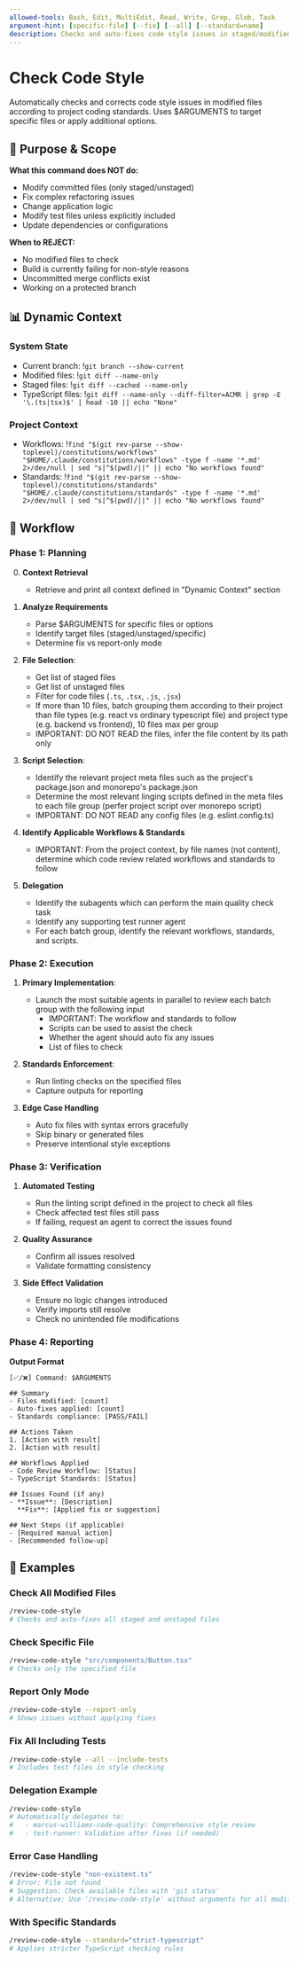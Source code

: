 ```yaml
---
allowed-tools: Bash, Edit, MultiEdit, Read, Write, Grep, Glob, Task
argument-hint: [specific-file] [--fix] [--all] [--standard=name]
description: Checks and auto-fixes code style issues in staged/modified files using project standards
---
```


# Check Code Style

Automatically checks and corrects code style issues in modified files according to project coding standards. Uses $ARGUMENTS to target specific files or apply additional options.

## 🎯 Purpose & Scope

**What this command does NOT do:**

- Modify committed files (only staged/unstaged)
- Fix complex refactoring issues
- Change application logic
- Modify test files unless explicitly included
- Update dependencies or configurations

**When to REJECT:**

- No modified files to check
- Build is currently failing for non-style reasons
- Uncommitted merge conflicts exist
- Working on a protected branch

## 📊 Dynamic Context

### System State

- Current branch: !`git branch --show-current`
- Modified files: !`git diff --name-only`
- Staged files: !`git diff --cached --name-only`
- TypeScript files: !`git diff --name-only --diff-filter=ACMR | grep -E '\.(ts|tsx)$' | head -10 || echo "None"`

### Project Context

- Workflows: !`find "$(git rev-parse --show-toplevel)/constitutions/workflows" "$HOME/.claude/constitutions/workflows" -type f -name '*.md' 2>/dev/null | sed "s|^$(pwd)/||" || echo "No workflows found"`
- Standards: !`find "$(git rev-parse --show-toplevel)/constitutions/standards" "$HOME/.claude/constitutions/standards" -type f -name '*.md' 2>/dev/null | sed "s|^$(pwd)/||" || echo "No workflows found"`

## 🔄 Workflow

### Phase 1: Planning

0. **Context Retrieval**
   - Retrieve and print all context defined in "Dynamic Context" section

1. **Analyze Requirements**
   - Parse $ARGUMENTS for specific files or options
   - Identify target files (staged/unstaged/specific)
   - Determine fix vs report-only mode

2. **File Selection**:
   - Get list of staged files
   - Get list of unstaged files
   - Filter for code files (`.ts`, `.tsx`, `.js`, `.jsx`)
   - If more than 10 files, batch grouping them according to their project than file types (e.g. react vs ordinary typescript file) and project type (e.g. backend vs frontend), 10 files max per group
   - IMPORTANT: DO NOT READ the files, infer the file content by its path only

3. **Script Selection**:
   - Identify the relevant project meta files such as the project's package.json and monorepo's package.json
   - Determine the most relevant linging scripts defined in the meta files to each file group (perfer project script over monorepo script)
   - IMPORTANT: DO NOT READ any config files (e.g. eslint.config.ts)

4. **Identify Applicable Workflows & Standards**
   - IMPORTANT: From the project context, by file names (not content), determine which code review related workflows and standards to follow

5. **Delegation**
   - Identify the subagents which can perform the main quality check task
   - Identify any supporting test runner agent
   - For each batch group, identify the relevant workflows, standards, and scripts.

### Phase 2: Execution

1. **Primary Implementation**:
   - Launch the most suitable agents in parallel to review each batch group with the following input
     - IMPORTANT: The workflow and standards to follow
     - Scripts can be used to assist the check
     - Whether the agent should auto fix any issues
     - List of files to check

2. **Standards Enforcement**:
   - Run linting checks on the specified files
   - Capture outputs for reporting

3. **Edge Case Handling**
   - Auto fix files with syntax errors gracefully
   - Skip binary or generated files
   - Preserve intentional style exceptions

### Phase 3: Verification

1. **Automated Testing**
   - Run the linting script defined in the project to check all files
   - Check affected test files still pass
   - If failing, request an agent to correct the issues found

2. **Quality Assurance**
   - Confirm all issues resolved
   - Validate formatting consistency

3. **Side Effect Validation**
   - Ensure no logic changes introduced
   - Verify imports still resolve
   - Check no unintended file modifications

### Phase 4: Reporting

**Output Format**

```
[✅/❌] Command: $ARGUMENTS

## Summary
- Files modified: [count]
- Auto-fixes applied: [count]
- Standards compliance: [PASS/FAIL]

## Actions Taken
1. [Action with result]
2. [Action with result]

## Workflows Applied
- Code Review Workflow: [Status]
- TypeScript Standards: [Status]

## Issues Found (if any)
- **Issue**: [Description]
  **Fix**: [Applied fix or suggestion]

## Next Steps (if applicable)
- [Required manual action]
- [Recommended follow-up]
```

## 📝 Examples

### Check All Modified Files

```bash
/review-code-style
# Checks and auto-fixes all staged and unstaged files
```

### Check Specific File

```bash
/review-code-style "src/components/Button.tsx"
# Checks only the specified file
```

### Report Only Mode

```bash
/review-code-style --report-only
# Shows issues without applying fixes
```

### Fix All Including Tests

```bash
/review-code-style --all --include-tests
# Includes test files in style checking
```

### Delegation Example

```bash
/review-code-style
# Automatically delegates to:
#   - marcus-williams-code-quality: Comprehensive style review
#   - test-runner: Validation after fixes (if needed)
```

### Error Case Handling

```bash
/review-code-style "non-existent.ts"
# Error: File not found
# Suggestion: Check available files with 'git status'
# Alternative: Use '/review-code-style' without arguments for all modified files
```

### With Specific Standards

```bash
/review-code-style --standard="strict-typescript"
# Applies stricter TypeScript checking rules
```
